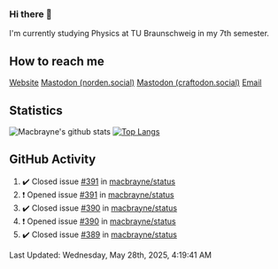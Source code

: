 ### Hi there 👋
I'm currently studying Physics at TU Braunschweig in my 7th semester.

## How to reach me
[Website](https://florentin-schleuss.de)
<a rel="me" href="https://norden.social/@florentin">Mastodon (norden.social)</a>
<a rel="me" href="https://craftodon.social/@frodolon">Mastodon (craftodon.social)</a>
[Email](mailto:hello@macbrayne.de)

## Statistics
![Macbrayne's github stats](https://github-readme-stats.vercel.app/api?username=macbrayne&count_private=true&show_icons=true&hide_rank=true&custom_title=macbrayne's%20GitHub%20Stats)
[![Top Langs](https://github-readme-stats.vercel.app/api/top-langs/?username=macbrayne&exclude_repo=liftron&layout=compact)](https://github.com/anuraghazra/github-readme-stats)
## GitHub Activity

<!--RECENT_ACTIVITY:start-->
1. ✔️ Closed issue [#391](https://github.com/macbrayne/status/issues/391) in [macbrayne/status](https://github.com/macbrayne/status)
2. ❗️ Opened issue [#391](https://github.com/macbrayne/status/issues/391) in [macbrayne/status](https://github.com/macbrayne/status)
3. ✔️ Closed issue [#390](https://github.com/macbrayne/status/issues/390) in [macbrayne/status](https://github.com/macbrayne/status)
4. ❗️ Opened issue [#390](https://github.com/macbrayne/status/issues/390) in [macbrayne/status](https://github.com/macbrayne/status)
5. ✔️ Closed issue [#389](https://github.com/macbrayne/status/issues/389) in [macbrayne/status](https://github.com/macbrayne/status)
<!--RECENT_ACTIVITY:end-->

<!--RECENT_ACTIVITY:last_update-->
Last Updated: Wednesday, May 28th, 2025, 4:19:41 AM
<!--RECENT_ACTIVITY:last_update_end-->


<!--
**macbrayne/macbrayne** is a ✨ _special_ ✨ repository because its `README.md` (this file) appears on your GitHub profile.

Here are some ideas to get you started:

- 🔭 I’m currently working on ...
- 🌱 I’m currently learning ...
- 👯 I’m looking to collaborate on ...
- 🤔 I’m looking for help with ...
- 💬 Ask me about ...
- 📫 How to reach me: ...
- 😄 Pronouns: ...
- ⚡ Fun fact: ...
-->
